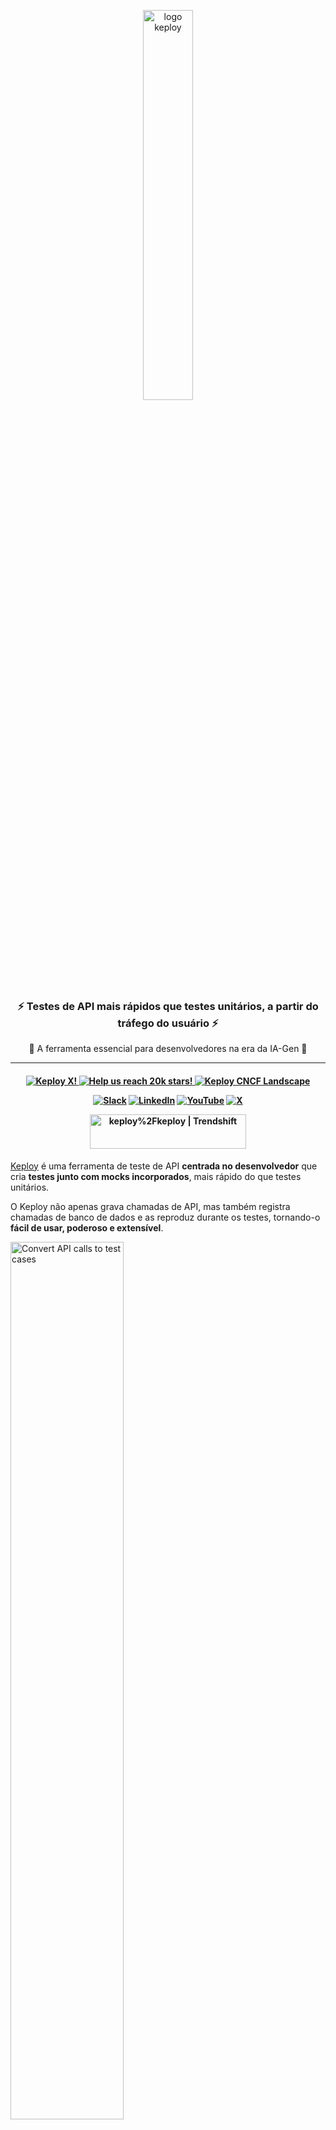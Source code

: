 <p align="center">
  <img align="center" src="https://docs.keploy.io/img/keploy-logo-dark.svg?s=200&v=4" height="40%" width="40%"  alt="logo keploy"/>
</p>
<h3 align="center">
<b>
⚡️ Testes de API mais rápidos que testes unitários, a partir do tráfego do usuário ⚡️
</b>
</h3 >
<p align="center">
🌟 A ferramenta essencial para desenvolvedores na era da IA-Gen 🌟
</p>

---

<h4 align="center">

<a href="https://x.com/Keployio">
    <img src="https://img.shields.io/badge/follow-%40keployio-1DA1F2?logo=X&style=social" alt="Keploy X!" />
  </a>

<a href="https://github.com/Keploy/Keploy/">
   <img src="https://img.shields.io/github/stars/keploy/keploy?color=%23EAC54F&logo=github&label=Help%20us%20reach%2020K%20stars!%20Now%20at:" alt="Help us reach 20k stars!" />
</a>

<a href="https://landscape.cncf.io/?item=app-definition-and-development--continuous-integration-delivery--keploy">
    <img src="https://img.shields.io/badge/CNCF%20Landscape-5699C6?logo=cncf&style=social" alt="Keploy CNCF Landscape" />
  </a>

[![Slack](https://img.shields.io/badge/Slack-4A154B?style=for-the-badge&logo=slack&logoColor=white)](https://join.slack.com/t/keploy/shared_invite/zt-357qqm9b5-PbZRVu3Yt2rJIa6ofrwWNg)
[![LinkedIn](https://img.shields.io/badge/linkedin-%230077B5.svg?style=for-the-badge&logo=linkedin&logoColor=white)](https://www.linkedin.com/company/keploy/)
[![YouTube](https://img.shields.io/badge/YouTube-%23FF0000.svg?style=for-the-badge&logo=YouTube&logoColor=white)](https://www.youtube.com/channel/UC6OTg7F4o0WkmNtSoob34lg)
[![X](https://img.shields.io/badge/X-%231DA1F2.svg?style=for-the-badge&logo=X&logoColor=white)](https://x.com/Keployio)

<a href="https://trendshift.io/repositories/3262" target="_blank"><img src="https://trendshift.io/api/badge/repositories/3262" alt="keploy%2Fkeploy | Trendshift" style="width: 250px; height: 55px;" width="250" height="55"/></a>

</h4>

[Keploy](https://keploy.io) é uma ferramenta de teste de API **centrada no desenvolvedor** que cria **testes junto com mocks incorporados**, mais rápido do que testes unitários.

O Keploy não apenas grava chamadas de API, mas também registra chamadas de banco de dados e as reproduz durante os testes, tornando-o **fácil de usar, poderoso e extensível**.

<img src="https://raw.githubusercontent.com/keploy/docs/main/static/gif/record-tc.gif" width="60%" alt="Convert API calls to test cases"/>

> 🐰 **Curiosidade:** O Keploy se utiliza para testes! Confira nosso incrível emblema de cobertura: [![Coverage Status](https://coveralls.io/repos/github/keploy/keploy/badge.svg?branch=main&kill_cache=1)](https://coveralls.io/github/keploy/keploy?branch=main&kill_cache=1) &nbsp;

## 🚨 Veio para o [Gerador de Testes Unitários](README-UnitGen.md) (ut-gen)?

O Keploy acaba de lançar a primeira implementação mundial de um gerador de testes unitários (ut-gen) baseado no [artigo de pesquisa Meta LLM](https://arxiv.org/pdf/2402.09171), que compreende a semântica do código e gera testes unitários significativos, com o objetivo de:

- **Automatizar a geração de testes unitários (UTG)**: Gerar rapidamente testes unitários abrangentes e reduzir o esforço manual redundante.

- **Melhorar casos extremos**: Ampliar e melhorar o escopo dos testes automatizados para cobrir cenários mais complexos, frequentemente negligenciados manualmente.

- **Aumentar a cobertura de testes**: À medida que as bases de código crescem, garantir uma cobertura exaustiva deve se tornar viável, alinhando-se à nossa missão.

### 📜 Siga o [README do Gerador de Testes Unitários](README-UnitGen.md)! ✅

## 📘 Documentação!

Torne-se um especialista em Keploy com a **[Documentação do Keploy](https://keploy.io/docs/)**.

<img src="https://raw.githubusercontent.com/keploy/docs/main/static/gif/record-replay.gif" width="100%" alt="Record Replay Testing"/>

# 🚀 Instalação Rápida (gerador de testes de API)

Integre o Keploy instalando o agente localmente. Nenhuma alteração de código necessária.

```shell
curl --silent -O -L https://keploy.io/install.sh && source install.sh
```

##  🎬 Gravando Casos de Teste

Inicie seu aplicativo com o Keploy para converter chamadas de API em Testes e Mocks/Stubs.

```zsh
keploy record -c "CMD_TO_RUN_APP" 
```

Por exemplo, se você estiver usando um aplicativo Python simples, o `CMD_TO_RUN_APP` seria semelhante a `python main.py`, para Golang `go run main.go`, para Java `java -jar xyz.jar`, para Node `npm start`..

```zsh
keploy record -c "python main.py"
```

## 🧪 Executando Testes

Desligue os bancos de dados, Redis, Kafka ou quaisquer outros serviços que seu aplicativo utiliza. O Keploy não precisa deles durante os testes.

```zsh
keploy test -c "CMD_TO_RUN_APP" --delay 10
```

## ✅ Integração de Cobertura de Testes

Para integrar com sua biblioteca de testes unitários e ver a cobertura de testes combinada, siga este [guia de cobertura de testes](https://keploy.io/docs/server/sdk-installation/go/).

> ####  **Se Você se Divertiu:** Por favor, deixe uma 🌟 estrela neste repositório! É gratuito e trará um sorriso. 😄 👏

## Configuração com Um Clique 🚀

Configure e execute o keploy rapidamente, sem necessidade de instalação na máquina local:

[![GitHub Codescape](https://img.shields.io/badge/GH%20codespace-3670A0?style=for-the-badge&logo=github&logoColor=fff)]([https://github.dev/Sonichigo/mux-sql](https://github.dev/Sonichigo/mux-sql))

## 🤔 Dúvidas?

Entre em contato conosco. Estamos aqui para ajudar!

[![Slack](https://img.shields.io/badge/Slack-4A154B?style=for-the-badge&logo=slack&logoColor=white)](https://join.slack.com/t/keploy/shared_invite/zt-357qqm9b5-PbZRVu3Yt2rJIa6ofrwWNg)
[![LinkedIn](https://img.shields.io/badge/linkedin-%230077B5.svg?style=for-the-badge&logo=linkedin&logoColor=white)](https://www.linkedin.com/company/keploy/)
[![YouTube](https://img.shields.io/badge/YouTube-%23FF0000.svg?style=for-the-badge&logo=YouTube&logoColor=white)](https://www.youtube.com/channel/UC6OTg7F4o0WkmNtSoob34lg)
[![X](https://img.shields.io/badge/X-%231DA1F2.svg?style=for-the-badge&logo=X&logoColor=white)](https://x.com/Keployio)

## 🌐 Suporte a Idiomas

Do gopher do Go 🐹 à cobra do Python 🐍, nós suportamos:

![Go](https://img.shields.io/badge/go-%2300ADD8.svg?style=for-the-badge&logo=go&logoColor=white)
![Java](https://img.shields.io/badge/java-%23ED8B00.svg?style=for-the-badge&logo=java&logoColor=white)
![NodeJS](https://img.shields.io/badge/node.js-6DA55F?style=for-the-badge&logo=node.js&logoColor=white)
![Rust](https://img.shields.io/badge/Rust-darkred?style=for-the-badge&logo=rust&logoColor=white)
![C#](https://img.shields.io/badge/csharp-purple?style=for-the-badge&logo=csharp&logoColor=white)
![Python](https://img.shields.io/badge/python-3670A0?style=for-the-badge&logo=python&logoColor=ffdd54)

## 🫰 Adotantes do Keploy 🧡

Então você e sua organização estão usando o Keploy? Isso é ótimo. Por favor, adicione-se a [**esta lista,**](https://github.com/orgs/keploy/discussions/1765) e enviaremos brindes para vocês! 💖

Estamos felizes e orgulhosos por ter todos vocês como parte da nossa comunidade! 💖

## 🎩 Como a Mágica Acontece?

O proxy do Keploy captura e reproduz **TODAS** (operações CRUD, incluindo APIs não idempotentes) as interações de rede do seu aplicativo.

Faça uma jornada para **[Como o Keploy Funciona?](https://keploy.io/docs/keploy-explained/how-keploy-works/)** para descobrir os truques por trás das cortinas!

## 🔧 Funcionalidades Principais

- ♻️ **Cobertura de Testes Combinada:** Combine seus Testes do Keploy com suas bibliotecas de teste favoritas (JUnit, go-test, py-test, jest) para ver uma cobertura de testes combinada.

- 🤖 **Instrumentação EBPF:** O Keploy usa EBPF como um ingrediente secreto para tornar a integração sem código, independente de linguagem e super leve.

- 🌐 **Integração CI/CD:** Execute testes com mocks onde quiser—localmente no CLI, no seu pipeline de CI (Jenkins, Github Actions..), ou até mesmo em um cluster Kubernetes.

- 📽️ **Gravar-Reproduzir Fluxos Complexos:** O Keploy pode gravar e reproduzir fluxos de API complexos e distribuídos como mocks e stubs. É como ter uma máquina do tempo para seus testes—economizando muito tempo!

- 🎭 **Mocks Multiuso:** Você também pode usar os Mocks gerados pelo Keploy como Testes de servidor!

👉 **Explore o código no GitHub**: [github.com/keploy/keploy](https://github.com/keploy/keploy)

## 👨🏻‍💻 Vamos Construir Juntos! 👩🏻‍💻

Seja você um iniciante em programação ou um mago 🧙‍♀️, sua perspectiva é valiosa. Dê uma olhada em nossos:

📜 [Diretrizes de Contribuição](https://github.com/keploy/keploy/blob/main/CONTRIBUTING.md)

❤️ [Código de Conduta](https://github.com/keploy/keploy/blob/main/CODE_OF_CONDUCT.md)

## 🐲 Limitações Atuais!

- **Testes Unitários:** Embora o Keploy seja projetado para funcionar junto com frameworks de teste unitário (Go test, JUnit...) e possa aumentar a cobertura geral de código, ele ainda gera testes de integração.
- **Ambientes de Produção:** Atualmente, o Keploy está focado em gerar testes para desenvolvedores. Esses testes podem ser capturados em qualquer ambiente, mas ainda não o testamos em ambientes de produção com alto volume. Isso exigiria um sistema robusto de deduplicação para evitar a captura de muitos testes redundantes. Temos ideias para construir um sistema robusto de deduplicação [#27](https://github.com/keploy/keploy/issues/27)

## ✨ Recursos!

🤔 [Perguntas Frequentes](https://keploy.io/docs/keploy-explained/faq/)

🕵️‍️ [Por que o Keploy](https://keploy.io/docs/keploy-explained/why-keploy/)

⚙️ [Guia de Instalação](https://keploy.io/docs/application-development/)

📖 [Guia de Contribuição](https://keploy.io/docs/keploy-explained/contribution-guide/)